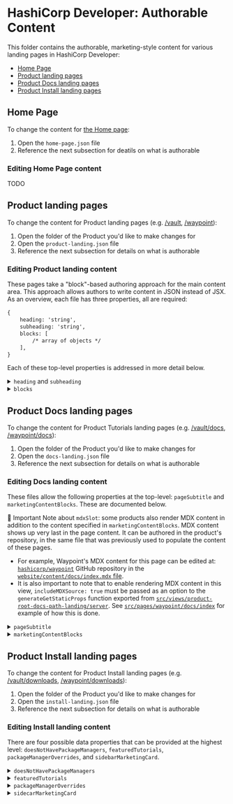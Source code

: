 # HashiCorp Developer: Authorable Content

This folder contains the authorable, marketing-style content for various landing pages in HashiCorp Developer:

- [Home Page](#home-page)
- [Product landing pages](#product-landing-pages)
- [Product Docs landing pages](#product-docs-landing-pages)
- [Product Install landing pages](#product-install-landing-pages)

## Home Page

To change the content for [the Home page](https://developer.hashicorp.com/):

1. Open the `home-page.json` file
2. Reference the next subsection for deatils on what is authorable

### Editing Home Page content

TODO

## Product landing pages

To change the content for Product landing pages (e.g. [/vault](https://developer.hashicorp.com/vault), [/waypoint](https://developer.hashicorp.com/waypoint)):

1. Open the folder of the Product you'd like to make changes for
2. Open the `product-landing.json` file
3. Reference the next subsection for details on what is authorable

### Editing Product landing content

These pages take a "block"-based authoring approach for the main content area. This approach allows authors to write content in JSON instead of JSX. As an overview, each file has three properties, all are required:

```json5
{
	heading: 'string',
	subheading: 'string',
	blocks: [
		/* array of objects */
	],
}
```

Each of these top-level properties is addressed in more detail below.

<details>
<summary><code>heading</code> and <code>subheading</code></summary>

Source:

```json5
{
	heading: 'Waypoint Documentation',
	subheading: 'Use Waypoint to deliver a PaaS-like experience for Kubernetes, ECS, and other platforms.',
	blocks: [
		/* ... */
	],
}
```

Result:

![](https://user-images.githubusercontent.com/4624598/158818382-e78ea677-85c1-41aa-92b4-ca8714f06f2d.png)

</details>

<details>
<summary><code>blocks</code></summary>

Each item in the `blocks` array represents a component on the page. Each of these items must have a `type` property, which can be one of the types listed below.

<!-- block: type heading -->

<details>
<summary>Block type: <code>"heading"</code></summary>

Heading blocks render HTML heading elements using [our Heading component](../components/heading/index.tsx). Each block accepts the following properties:

| Property  | Type                                                                | Details                                                                                                                                                                                                      |
| --------- | ------------------------------------------------------------------- | ------------------------------------------------------------------------------------------------------------------------------------------------------------------------------------------------------------ |
| `type`    | `"heading"`                                                         | Block type                                                                                                                                                                                                   |
| `heading` | `string`                                                            | Text for the heading                                                                                                                                                                                         |
| `level`   | [`2 \| 3 \| 4 \| 5 \| 6`](../components/heading/types.ts)           | Semantic heading level, for example `2` becomes `<h2>`. Note that there is already an `<h1>` rendered for the page, so only these values should be used.                                                     |
| `size`    | [`100 \| 200 \| 300 \| 400 \| 500`](../components/heading/types.ts) | Visual size of the heading. `500` is the largest size and `100` is the smallest. Visual size should generally reflect the semantic level, with `h2 = 300`, `h3 = 200`, and `h4` and below at the `100` size. |

Example: `h2` with `300` size:

```json5
{
	type: 'heading',
	heading: 'Featured Reference Docs',
	level: 2,
	size: 300,
}
```

![](https://user-images.githubusercontent.com/4624598/158818745-a20d1892-efa6-4053-9d00-811645d642aa.png)

Example: `h2` with `400` size:

```json5
{
	type: 'heading',
	heading: 'Explore Waypoint Documentation',
	level: 2,
	size: 400,
}
```

![](https://user-images.githubusercontent.com/4624598/158818617-2b8ce029-ad41-4081-8701-869d51abf40b.png)

</details>

<!-- block type: get_started -->

<details>
<summary>Block type: <code>"get_started"</code></summary>

The `"get_started"` block renders a heading, descriptive text, and a single link alongside a product icon.

| Property  | Type                                | Details                                                                               |
| --------- | ----------------------------------- | ------------------------------------------------------------------------------------- |
| `type`    | `"get_started"`                     | Block type                                                                            |
| `product` | [ProductSlug](../types/products.ts) | Product icon to be shown.                                                             |
| `heading` | `string`                            | Text for the heading                                                                  |
| `text`    | `string`                            | Descriptive text shown below the heading                                              |
| `link`    | `{ text: string, url: string }`     | [`StandaloneLink`](../components/standalone-link/index.tsx) shown below the body text |

Example: Waypoint `"get_started"` block

```json5
{
	type: 'get_started',
	product: 'waypoint',
	heading: 'Introduction to Waypoint',
	text: 'Welcome to Waypoint! This introduction section covers what Waypoint is, the problem Waypoint aims to solve, and how Waypoint compares to other software.',
	link: {
		text: 'Get Started',
		url: '/waypoint/docs/intro',
	},
}
```

![](https://user-images.githubusercontent.com/4624598/158821262-03798dca-12e6-487b-ac3e-e8bab51be8b1.png)

</details>

<!-- block type: cards -->

<details>
<summary>Block type: <code>"cards"</code></summary>

The `"cards"` block displays a grid of `CardLink`s, each linked using a single `url`.

| Property  | Type                                                        | Details                                        |
| --------- | ----------------------------------------------------------- | ---------------------------------------------- |
| `type`    | `"cards"`                                                   | Block type                                     |
| `columns` | `2 \| 3`                                                    | The maximum number of columns                  |
| `cards`   | `Array<{ icon, iconBrandColor, heading, text, url, tags }>` | An array of objects, described in detail below |

Each item in the `cards` array has the following structure:

| Property         | Type                                                                    | Details                                                                                                                                                                                                             |
| ---------------- | ----------------------------------------------------------------------- | ------------------------------------------------------------------------------------------------------------------------------------------------------------------------------------------------------------------- |
| `icon`           | (optional) `string`                                                     | Optional icon to show at the top of the card. Must be one of the keys in [the card component's icon dictionary](../views/product-landing/components/cards/icon-dict.js)                                             |
| `iconBrandColor` | (optional) [ProductBrandColor](../components/icon-tile/types.ts) string | Optional brand color override to apply to the icon. Defaults to the current product context.                                                                                                                        |
| `heading`        | `string`                                                                | Text for the card heading                                                                                                                                                                                           |
| `text`           | `string`                                                                | Text for the card body                                                                                                                                                                                              |
| `url`            | `string`                                                                | URL to link to                                                                                                                                                                                                      |
| `tags`           | (optional) `Array<string>`                                              | Optional array of tags, to be displayed as icons at the bottom of the card. Each tag string be one of the keys in [the card component's tag dictionary](../views/product-landing/components/cards/tag-icon-dict.js) |

Example: 2-column cards with icons

```json5
{
	type: 'cards',
	columns: 2,
	cards: [
		{
			icon: 'IconDocs',
			heading: 'Waypoint Reference Documentation',
			text: 'Learn and develop your knowledge of Waypoint with these tutorials and code resources.',
			url: '/waypoint/docs',
		},
		{
			icon: 'IconTerminal',
			heading: 'Waypoint CLI',
			text: 'Waypoint is controlled via a very easy to use command-line interface (CLI).',
			url: '/waypoint/commands',
		},
		{
			icon: 'IconBox',
			heading: 'Waypoint Plugins',
			text: 'Waypoint uses a plugin architecture to provide its build, registry, deploy, and release abilities.',
			url: '/waypoint/plugins',
		},
		{
			icon: 'IconDownload',
			heading: 'Waypoint Downloads',
			text: 'Please download the proper package for your operating system and architecture.',
			url: '/waypoint/downloads',
		},
	],
}
```

![](https://user-images.githubusercontent.com/4624598/158826286-cc94d884-fad7-4d5f-a3f5-52f4b931d7a6.png)

Example: 3-column cards with tags

```json5
{
	type: 'cards',
	columns: 3,
	cards: [
		{
			heading: 'Introduction to Waypoint',
			text: 'Deploying applications in the DevOps landscape can be confusing with so many...',
			tags: ['video', 'waypoint'],
			url: 'https://learn.hashicorp.com/tutorials/waypoint/get-started-intro',
		},
		{
			heading: 'Get Started - Kubernetes',
			text: 'Build, deploy, and release applications to a Kubernetes cluster.',
			tags: ['video', 'waypoint'],
			url: 'https://learn.hashicorp.com/collections/waypoint/get-started-kubernetes',
		},
		{
			heading: 'Get Started - Nomad',
			text: 'Build, deploy, and release applications to a Nomad cluster.',
			tags: ['video', 'waypoint'],
			url: 'https://learn.hashicorp.com/collections/waypoint/get-started-nomad',
		},
		{
			heading: 'Get Started - Docker',
			text: 'Start using Waypoint in only a few minutes on a local Docker instance.',
			tags: ['video', 'waypoint'],
			url: 'https://learn.hashicorp.com/tutorials/waypoint/get-started-docker',
		},
		{
			heading: 'Deploy an Application to AWS Elastic Container',
			text: 'Run a NodeJS application onto AWS elastic container Service...',
			tags: ['video', 'waypoint'],
			url: 'https://learn.hashicorp.com/tutorials/waypoint/aws-ecs',
		},
		{
			heading: 'Deploy an Application to Google Cloud Run',
			text: 'Run an application on Google Cloud Run with Waypoint',
			tags: ['video', 'waypoint'],
			url: 'https://learn.hashicorp.com/tutorials/waypoint/google-cloud-run',
		},
	],
}
```

![](https://user-images.githubusercontent.com/4624598/158826414-e4f7a18c-cfd8-4b8b-bc4e-58e58cb0224d.png)

</details>

</details>

## Product Docs landing pages

To change the content for Product Tutorials landing pages (e.g. [/vault/docs](https://developer.hashicorp.com/vault/docs), [/waypoint/docs](https://developer.hashicorp.com/waypoint/docs)):

1. Open the folder of the Product you'd like to make changes for
2. Open the `docs-landing.json` file
3. Reference the next subsection for details on what is authorable

### Editing Docs landing content

These files allow the following properties at the top-level: `pageSubtitle` and `marketingContentBlocks`. These are documented below.

🚨 Important Note about `mdxSlot`: some products also render MDX content in addition to the content specified in `marketingContentBlocks`. MDX content shows up very last in the page content. It can be authored in the product's repository, in the same file that was previously used to populate the content of these pages.

- For example, Waypoint's MDX content for this page can be edited at: [`hashicorp/waypoint`](hashicorp/waypoint) GitHub repository in the [`website/content/docs/index.mdx` file](https://github.com/hashicorp/waypoint/blob/main/website/content/docs/index.mdx).
- It is also important to note that to enable rendering MDX content in this view, `includeMDXSource: true` must be passed as an option to the `generateGetStaticProps` function exported from [`src/views/product-root-docs-path-landing/server`](/src/views/product-root-docs-path-landing/server.ts). See [`src/pages/waypoint/docs/index`](/src/pages/waypoint/docs/index.tsx) for example of how this is done.

<details>
<summary><code>pageSubtitle</code></summary>

The `pageSubtitle` property is used to customize the text beneath the page title.

- The page title is automatically generated and reads "${ProductName} Documentation", for example: "Waypoint Documentation".
- The page title and subtitle are both placed to the right of an [`IconTileLogo`](https://developer.hashicorp.com/swingset/components/icontilelogo). This is something to be mindful of when determining the character length of the subtitle.

The following configuration:

```json
{
	"pageSubtitle": "Learn and develop your knowledge of Waypoint with these tutorials and code resources."
}
```

Outputs the following:

![Full window screenshot showing the example `pageSubtitle` text beneath the page heading.](/docs/images/ProductRootDocsPathLanding-pageSubtitle.png)

</details>

<details>
<summary><code>marketingContentBlocks</code></summary>

This property is an array of objects. Each object has properties that express what type of content block should be rendered. There are currently three types of blocks for this view. Listed in alphabetical order:

<!-- START OF card-grid DESCRIPTION -->

<details>
<summary>the <code>card-grid</code> block type</summary>

The `card-grid` block type handles rendering two things:

1. a grid of clickable cards
2. a heading element that labels the grid of cards

A `card-grid` block has three properties: `title`, `description`, and `cards`.

- `title` (required): plain text that will be rendered inside of a heading element. The level of the heading element will be automatically generated based on other blocks defined in `marketingContentBlocks`.
- `description` (optional): plain text to show after the heading element and before the grid of cards.
- `cards` (required): an array of objects. Each object must have the following properties:
  - `title`: plain text used to label a card with bold text.
  - `description`: plain text used to describe the linked content. This text is automatically ellipsed to take up a maxium of 3-lines.
  - `url`: where the user will be taken when they click the card.

The following configuration:

```json
{
	"marketingContentBlocks": [
		{
			"type": "card-grid",
			"title": "Secrets Management",
			"description": "Centrally store, access, and deploy secrets across applications, systems, and infrastructure.",
			"cards": [
				{
					"description": "Lorem ipsum dolor sit amet, consectetur adipiscing elit, sed do eiusmod tempor incididunt ut labore et dolore magna aliqua.",
					"title": "KV Secrets Engine",
					"url": "/vault/docs/secrets/kv"
				},
				{
					"description": "Lorem ipsum dolor sit amet, consectetur adipiscing elit, sed do eiusmod tempor incididunt ut labore et dolore magna aliqua.",
					"title": "Database Credentials",
					"url": "/vault/docs/secrets/databases"
				},
				{
					"description": "Lorem ipsum dolor sit amet, consectetur adipiscing elit, sed do eiusmod tempor incididunt ut labore et dolore magna aliqua.",
					"title": "Kubernetes Secrets",
					"url": "/vault/tutorials/kubernetes"
				}
			]
		}
	]
}
```

Will output the following:

![Zoomed in view of a `card-grid` block. The first row is a heading element that reads "Secrets Management". The second row is body text that reads "Centrally store, access, and deploy secrets across applications, systems, and infrastructure." The third row shows 3 cards. Each card has a bold title: "Kv Secrets Engine", "Database Credentials", and "Kubernetes Secrets". Below each card title is lorem-ipsum body text with ellipses at the end of the third line of content.](/docs/images/ProductRootDocsPathLanding-marketingContentBlocks-card-grid.png)

</details>

<!-- END OF card-grid DESCRIPTION -->

<!-- START OF icon-card-grid DESCRIPTION -->

<details>
<summary>the <code>icon-card-grid</code> block type</summary>

The `icon-card-grid` block type is similar to the `card-grid` block type in that it renders a grid of clickable cards. The `icon-card-grid` block does not have a `title` property for rendering a heading element, and the main difference between the two blocks is the content rendered in the cards.

An `icon-card-grid` block has one property:

- `cards` (required): an array of objects. Each object must have the following properties:
  - `iconName`: the string name for a Flight icon. The icons currently supported in this block can be found in [the `supported-icons.tsx` file](./components/supported-icons.tsx) All icon names can be found at [flight-hashicorp.vercel.app](https://flight-hashicorp.vercel.app/).
  - `text`: a brief string labeling the card.
  - `url`: where the user will be taken when the click the card.

The following configuration:

```json
{
  "type": "section-heading",
  "title": "Developers"
},
{
  "type": "icon-card-grid",
  "cards": [
    {
      "iconName": "guide",
      "text": "Client Libraries",
      "url": "/vault/api-docs/libraries"
    },
    {
      "iconName": "tools",
      "text": "API Reference",
      "url": "/vault/api-docs"
    },
    {
      "iconName": "connection",
      "text": "Sample Integrations",
      "url": "https://github.com/hashicorp/hello-vault-go"
    },
    {
      "iconName": "terminal",
      "text": "Code Samples",
      "url": "https://github.com/hashicorp/vault-examples"
    }
  ]
}
```

Will output the following:

![](/docs/images/ProductRootDocsPathLanding-marketingContentBlocks-icon-card-grid.png)

</details>

<!-- END OF icon-card-grid DESCRIPTION -->

<!-- START OF section-heading DESCRIPTION -->

<details>
<summary>the <code>section-heading</code> block type</summary>

The `section-heading` content block always renders an `<h2>` element. It should be used to label a new section of content. There is currently only one property to provide for this block:

- `title`: the text to place in the rendered `h2` element.

Notes on intended usage:

- Since the `card-grid` block has a heading element built in to its configuration, it is not necessary to use a `section-heading` with a singular `card-grid` block.
- If there are multiple, related `card-grid` blocks being rendered in a group, the group can be labeled with a single `section-heading` block. The heading elements rendered for the `card-grid` blocks will be automatically determined to be `<h3>` elements.

Example usage:

```json
{
	"type": "section-heading",
	"title": "Developers"
}
```

</details>

<!-- END OF section-heading DESCRIPTION -->

</details>

## Product Install landing pages

To change the content for Product Install landing pages (e.g. [/vault/downloads](https://developer.hashicorp.com/vault/downloads), [/waypoint/downloads](https://developer.hashicorp.com/waypoint/downloads)):

1. Open the folder of the Product you'd like to make changes for
2. Open the `install-landing.json` file
3. Reference the next subsection for details on what is authorable

### Editing Install landing content

There are four possible data properties that can be provided at the highest level: `doesNotHavePackageManagers`, `featuredTutorials`, `packageManagerOverrides`, and `sidebarMarketingCard`.

<!-- doesNotHavePackageManagers -->

<details>
<summary><code>doesNotHavePackageManagers</code></summary>

This is an optional `boolean` property used for specifying if a product's downloads page should show package managers for each operating system. It only needs to be specified if no package managers need to be shown.

Example usage:

```json
{
	"doesNotHavePackageManagers": true
}
```

</details>

<!-- featuredTutorials -->

<details>
<summary><code>featuredTutorials</code></summary>

🚧 The Featured Tutorials section will see update soon with the Learn integration

This is an array of objects. For every object, a `LearnTutorialCard` component (coming soon) will be rendered in a grid of 3 columns or less, depending on the width of the viewport. Each object in the array has three properties:

- `description`: The description of the Tutorial or Collection
- `href`: The URL to the Tutorial or Collection
- `title`: The title of the Tutorial or Collection

</details>

<!-- packageManagerOverrides -->

<details>
<summary><code>packageManagerOverrides</code></summary>

This is an array of objects. There is a default list of package managers that is shown for every product (see the `generateDefaultPackageManagers` helper in [`ProductDownloadsView`](../views/product-downloads-view/helpers.ts)). This property can be used to override any of the default package managers based on the `os` and `label` properties provided.

Example usage showing an override for macOS Homebrew:

```json
{
	"packageManagerOverrides": [
		{
			"label": "Homebrew",
			"commands": ["brew install vagrant"],
			"os": "darwin"
		}
	]
}
```

</details>

<!-- sidecarMarketingCard -->

<details>
<summary><code>sidecarMarketingCard</code></summary>

This is an object for the marketing content located in a `Card` in the Sidecar of the downloads view.

- `title`: The title of the card, shown in a heavier weight font
- `subtitle`: The subtitle of the card, shown in a normal weight font
- `learnMoreLink`: The URL that the "Learn more" `StandaloneLink` points to
- `featuredDocsLinks`: An array of objects with the following properties:
  - `href`: The internal path to a documentation page
  - `label`: The text to show for the link

</details>
